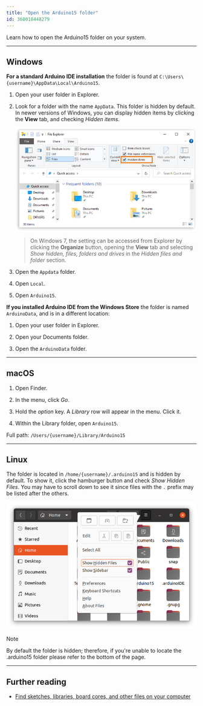 ```yaml
---
title: "Open the Arduino15 folder"
id: 360018448279
---
```


Learn how to open the Arduino15 folder on your system.

---

## Windows

**For a standard Arduino IDE installation** the folder is found at `C:\Users\{username}\AppData\Local\Arduino15`.

1. Open your user folder in Explorer.

2. Look for a folder with the name `AppData`. This folder is hidden by default. In newer versions of Windows, you can display hidden items by clicking the **View** tab, and checking _Hidden items_.

   ![Enabling hidden files in Explorer on Windows.](img/windows-hidden-files.png)

   > On Windows 7, the setting can be accessed from Explorer by clicking the **Organize** button, opening the **View** tab and selecting _Show hidden, files, folders and drives_ in the _Hidden files and folder_ section.

3. Open the `Appdata` folder.

4. Open `Local`.

5. Open `Arduino15`.

**If you installed Arduino IDE from the Windows Store** the folder is named `ArduinoData`, and is in a different location:

1. Open your user folder in Explorer.

2. Open your Documents folder.

3. Open the `ArduinoData` folder.

---

## macOS

1. Open Finder.

2. In the menu, click _Go_.

3. Hold the _option_ key. A _Library_ row will appear in the menu. Click it.

4. Within the Library folder, open `Arduino15`.

Full path: `/Users/{username}/Library/Arduino15`

---

## Linux

The folder is located in `/home/{username}/.arduino15` and is hidden by default. To show it, click the hamburger button and check _Show Hidden Files_. You may have to scroll down to see it since files with the `.` prefix may be listed after the others.

![Enabling hidden files in the Files application on Ubuntu.](img/ubuntu-files-hidden.png)

> [!NOTE]
> By default the folder is hidden; therefore, if you're unable to locate the .arduino15 folder please refer to the bottom of the page.

---

## Further reading

* [Find sketches, libraries, board cores, and other files on your computer](https://support.arduino.cc/hc/en-us/articles/4415103213714-Find-sketches-libraries-board-cores-and-other-files-on-your-computer)
